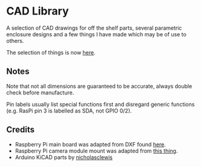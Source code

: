 CAD Library
===========

A selection of CAD drawings for off the shelf parts, several parametric
enclosure designs and a few things I have made which may be of use to others.

The selection of things is now [here](https://github.com/DanNixon/CAD-Things).

Notes
-----

Note that not all dimensions are guaranteed to be accurate, always double check
before manufacture.

Pin labels usually list special functions first and disregard generic functions
(e.g. RasPi pin 3 is labelled as SDA, not GPIO 0/2).

Credits
-------

- Raspberry Pi main board was adapted from DXF found
  [here](http://www.raspberry-projects.com/pi/pi-hardware/model-b-cad).
- Raspberry Pi camera module mount was adapted from [this
  thing](http://www.thingiverse.com/thing:214466).
- Arduino KiCAD parts by [nicholasclewis](http://www.thingiverse.com/thing:6430)
